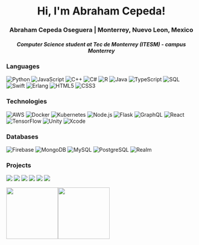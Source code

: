 <h1 align="center"> Hi, I'm Abraham Cepeda!</h1>

<div align="center">
	<h3>Abraham Cepeda Oseguera | Monterrey, Nuevo Leon, Mexico</h3>
	<h5><i>Computer Science student at Tec de Monterrey (ITESM) - campus Monterrey</i></h5>
</div>

### Languages

![Python](https://img.shields.io/badge/-Python-000?&logo=Python)
![JavaScript](https://img.shields.io/badge/-JavaScript-000?&logo=JavaScript)
![C++](https://img.shields.io/badge/-C++-000?&logo=cplusplus)
![C#](https://img.shields.io/badge/-C#-000?&logo=csharp)
![R](https://img.shields.io/badge/-R-000?&logo=R)
![Java](https://img.shields.io/badge/-Java-000?&logo=Java&logoColor=007396)
![TypeScript](https://img.shields.io/badge/-TypeScript-000?&logo=TypeScript)
![SQL](https://img.shields.io/badge/-SQL-000?&logo=MySQL)
![Swift](https://img.shields.io/badge/-Swift-000?&logo=Swift)
![Erlang](https://img.shields.io/badge/-Erlang-000?&logo=Erlang)
![HTML5](https://img.shields.io/badge/-HTML5-000?&logo=HTML5)
![CSS3](https://img.shields.io/badge/-CSS3-000?&logo=CSS3)

### Technologies

![AWS](https://img.shields.io/badge/-AWS-000?&logo=Amazon-AWS&logoColor=F90)
![Docker](https://img.shields.io/badge/-Docker-000?&logo=Docker)
![Kubernetes](https://img.shields.io/badge/-Kubernetes-000?&logo=Kubernetes)
![Node.js](https://img.shields.io/badge/-Node.js-000?&logo=node.js)
![Flask](https://img.shields.io/badge/-Flask-000?&logo=flask)
![GraphQL](https://img.shields.io/badge/-GraphQL-000?&logo=GraphQL)
![React](https://img.shields.io/badge/-React-000?&logo=React)
![TensorFlow](https://img.shields.io/badge/-TensorFlow-000?&logo=TensorFlow)
![Unity](https://img.shields.io/badge/-Unity-000?&logo=Unity)
![Xcode](https://img.shields.io/badge/-Xcode-000?&logo=Xcode)

### Databases
![Firebase](https://img.shields.io/badge/-Firebase-000?&logo=Firebase)
![MongoDB](https://img.shields.io/badge/-MongoDB-000?&logo=MongoDB)
![MySQL](https://img.shields.io/badge/-MySQL-000?&logo=MySQL)
![PostgreSQL](https://img.shields.io/badge/-PostgreSQL-000?&logo=PostgreSQL)
![Realm](https://img.shields.io/badge/-Realm-000?&logo=Realm)

### Projects

[![](https://img.shields.io/badge/-💻%20My%20Website-000)](https://abrahamcepedao.github.io/portfolio/)
[![](https://img.shields.io/badge/-🦠%20COVID‑19%20Dashboard-000)](https://www.mexicovid19.app/)
[![](https://img.shields.io/badge/-🖥️%20DFutureWebDevelopment-000)](https://dfuture.tk/)
[![](https://img.shields.io/badge/-📱%20NewsBi-000)](https://www.newsbi.digital/inicio)
[![](https://img.shields.io/badge/-🥜%20Nutzen-000)](https://nutzen.herokuapp.com/)
[![](https://img.shields.io/badge/-📚%20ProjectManager-000)](https://project-management-react-5d698.web.app)


<a href="https://abrahamcepedao.github.io/portfolio/"><img height="137px" src="https://github-readme-stats.vercel.app/api?username=Abrahamcepedao&hide_title=true&hide_border=true&show_icons=true&include_all_commits=true&count_private=true&line_height=21&text_color=000&icon_color=000&bg_color=0,ea6161,ffc64d,fffc4d,52fa5a&theme=graywhite" /><!-- wi*quL3fcV --><img height="137px" src="https://github-readme-stats.vercel.app/api/top-langs/?username=Abrahamcepedao&hide=html&hide_title=true&hide_border=true&layout=compact&langs_count=6&exclude_repo=comp426,Redventures-Movie-Quotes&text_color=000&icon_color=fff&bg_color=0,52fa5a,4dfcff,c64dff&theme=graywhite" /></a>



